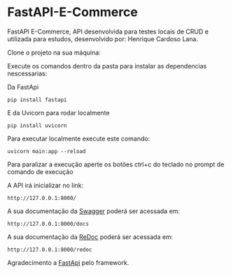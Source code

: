# FastAPI-E-Commerce
FastAPI E-Commerce, API desenvolvida para testes locais de CRUD e utilizada para estudos, desenvolvido por: Henrique Cardoso Lana.

Clone o projeto na sua máquina:

Execute os comandos dentro da pasta para instalar as dependencias nescessarias:

Da FastApi

```
pip install fastapi
```
E da Uvicorn para rodar localmente

```
pip install uvicorn
```
Para executar localmente execute este comando:

```
uvicorn main:app --reload
```

Para paralizar a execução aperte os botões ctrl+c do teclado no prompt de comando de execução

A API irá inicializar no link:

```
http://127.0.0.1:8000/
```

A sua documentação da [Swagger](https://github.com/swagger-api/swagger-ui) poderá ser acessada em:

```
http://127.0.0.1:8000/docs
```

A sua documentação da  [ReDoc](https://github.com/Rebilly/ReDoc) poderá ser acessada em:

```
http://127.0.0.1:8000/redoc
```

Agradecimento a [FastApi](https://github.com/tiangolo/fastapi) pelo framework.
